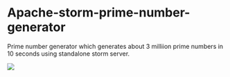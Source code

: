 # Apache-storm-prime-number-generator
Prime number generator which generates about 3 milliion prime numbers in 10 seconds using standalone storm server.

<img src='https://bettercodehub.com/edge/badge/amiteshmahajan/Apache-storm-prime-number-generator?branch=master'>
